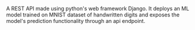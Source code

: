 A REST API made using python's web framework Django. It deploys an ML model trained on MNIST dataset of handwritten digits and exposes the model's prediction functionality through an api endpoint.
